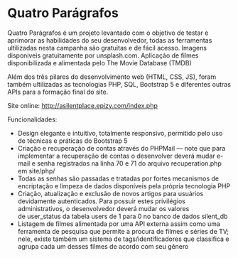 # Quatro Parágrafos
Quatro Parágrafos é um projeto levantado com o objetivo de testar e aprimorar as habilidades do seu desenvolvedor, todas as ferramentas ultilizadas nesta campanha são gratuitas e de fácil acesso. Imagens disponiveis gratuitamente por unsplash.com. Aplicação de filmes disponibilizada e alimentada pelo The Movie Database (TMDB)

Além dos três pilares do desenvolvimento web (HTML, CSS, JS), foram também ultilizadas as tecnologias PHP, SQL, Bootstrap 5 e diferentes outras APIs para a formação final do site.

Site online: http://asilentplace.epizy.com/index.php

Funcionalidades:

- Design elegante e intuitivo, totalmente responsivo, permitido pelo uso de técnicas e práticas do Bootstrap 5
- Criação e recuperação de contas através do PHPMail — note que para implementar a recuperação de contas o desenvolver deverá mudar e-mail e senha registrados na linha 70 e 71 do arquivo recuperation.php em site/php/
- Todas as senhas são passadas e tratadas por fortes mecanismos de encriptação e limpeza de dados disponíveis pela própria tecnologia PHP
- Criação, atualização e exclusão de novos artigos para usuários devidamente autenticados. Para possuir estes privilégios administrativos, o desenvolvedor deverá mudar os valores de user_status da tabela users de 1 para 0 no banco de dados silent_db
- Listagem de filmes alimentada por uma API externa assim como uma ferramenta de pesquisa que permite a procura de filmes e séries de TV; nele, existe também um sistema de tags/identificadores que classifica e agrupa cada um desses filmes de acordo com seu gênero
